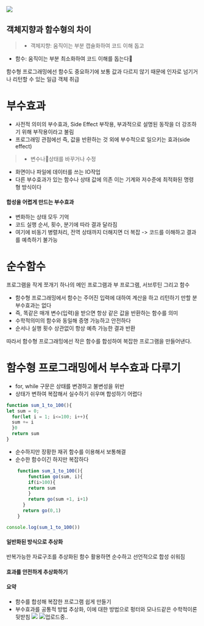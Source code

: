 ![](https://velog.velcdn.com/images/minj9_6/post/8e6476d1-9b5c-4d14-bd09-237b2e14db4d/image.png)
## 객체지향과 함수형의 차이
> - 객체지향: 움직이는 부분 캡슐화하여 코드 이해 돕고
- 함수: 움직이는 부분 최소화하여 코드 이해를 돕는다

함수형 프로그래밍에선 함수도 중요하기에 보통 값과 다르지 않기 때문에 인자로 넘기거나 리턴할 수 있는 일급 객체 취급

# 부수효과
- 사전적 의미의 부수효과, Side Effect 부작용, 부과적으로 설명된 동작을 더 강조하기 위해 부작용이라고 불림
- 프로그래밍 관점에선 즉, 값을 반환하는 것 외에 부수적으로 일으키는 효과(side effect)

>- 변수나상태를 바꾸거나 수정
- 화면이나 파일에 데이터를 쓰는 IO작업
- 다른 부수효과가 있는 함수나 상태 값에 의존
이는 기계와 저수준에 최적화된 명령형 방식이다

#### 합성을 어렵게 만드는 부수효과

- 변화하는 상태 모두 기억
- 코드 실행 순서, 횟수, 분기에 따라 결과 달라짐
- 여기에 비동기 병렬처리, 전역 상태까지 더해지면 더 복잡
-> 코드를 이해하고 결과를 예측하기 불가능


# 순수함수
프로그램을 작게 쪼개기
하나의 메인 프로그램과 부 프로그램, 서브루틴 그리고 함수

- 함수형 프로그래밍에서 함수는 주어진 입력에 대하여 계산을 하고 리턴하기 만할 분 부수효과는 없다
- 즉,  똑같은 매개 변수(입력)을 받으면 항상 같은 값을 반환하는 함수를 의미
- 수학적의미의 함수와 동일해 증명 가능하고 안전하다
- 순서나 실행 횟수 상관없이 항상 예측 가능한 결과 반환

따라서 함수형 프로그래밍에선 작은 함수를 합성하여 복잡한 프로그램을 만들어낸다.

# 함수형 프로그래밍에서 부수효과 다루기
- for, while 구문은 상태를 변경하고 불변성을 위반
- 상태가 변하여 복잡해서 실수하기 쉬우며 합성하기 어렵다
```js
function sum_1_to_100(){
let sum = 0;
  for(let i = 1; i<=100; i++){
  sum += i
  }0
  return sum
}
```

- 순수하지만 장황한 재귀 함수를 이용해서 보통해결
- 순수한 함수이긴 하지만 복잡하다
```js
    function sum_1_to_100(){
    	function go(sum, i){
      	if(i>100){
        return sum
        }
        return go(sum +1, i+1)
      }
      return go(0,1)
    }

console.log(sum_1_to_100())
```

#### 일반화된 방식으로 추상화
반복가능한 자료구조를 추상화된 함수 활용하면 순수하고 선언적으로 합성 쉬워짐
  
#### 효과를 안전하게 추상화하기

#### 요약
- 함수를 합성해 복잡한 프로그램 쉽게 만들기
- 부수효과를 공통적 방법 추상화, 이에 대한 방법으로 펑터와 모나드같은 수학적이론 뒷받침
![](https://velog.velcdn.com/images/minj9_6/post/8e81fcf1-046a-471c-91f6-df30336bd3c9/image.png)
![업로드중..](blob:https://velog.io/5ed66cab-19bd-4d35-b08a-b9e353eaab02)










